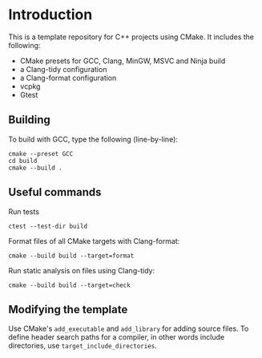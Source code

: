 # Introduction
This is a template repository for C++ projects using CMake. It includes the following:
* CMake presets for GCC, Clang, MinGW, MSVC and Ninja build
* a Clang-tidy configuration
* a Clang-format configuration
* vcpkg
* Gtest

## Building
To build with GCC, type the following (line-by-line):

    cmake --preset GCC
    cd build
    cmake --build .

## Useful commands
Run tests

    ctest --test-dir build

Format files of all CMake targets with Clang-format:

    cmake --build build --target=format

Run static analysis on files using Clang-tidy:

    cmake --build build --target=check

## Modifying the template
Use CMake's `add_executable` and `add_library` for adding source files. To define header search paths for a compiler, in other words include directories, use `target_include_directories`. 